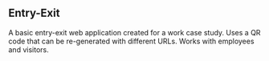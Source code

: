 ## Entry-Exit

A basic entry-exit web application created for a work case study.
Uses a QR code that can be re-generated with different URLs.
Works with employees and visitors.